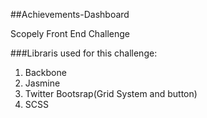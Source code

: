 ##Achievements-Dashboard

Scopely Front End Challenge

###Libraris used for this challenge:
1. Backbone
2. Jasmine
3. Twitter Bootsrap(Grid System and button)
4. SCSS
